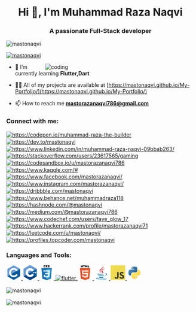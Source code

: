 <h1 align="center">Hi 👋, I'm Muhammad Raza Naqvi</h1>
<h3 align="center">A passionate Full-Stack developer</h3>

<p align="left"> <img src="https://komarev.com/ghpvc/?username=mastonaqvi&label=Profile%20views&color=0e75b6&style=flat" alt="mastonaqvi" /> </p>

<p align="left"> <a href="https://github.com/ryo-ma/github-profile-trophy"><img src="https://github-profile-trophy.vercel.app/?username=mastonaqvi" alt="mastonaqvi" /></a> </p>
<img align="right" alt="coding" width="400" src="https://media3.giphy.com/media/v1.Y2lkPTc5MGI3NjExOTBjdXl0YnN5dnhxbDJyNGlxejRyZGs3cGhuazE1djJ5NWJzN3VmZiZlcD12MV9pbnRlcm5hbF9naWZfYnlfaWQmY3Q9Zw/L1R1tvI9svkIWwpVYr/giphy.webp"> 

- 🌱 I’m currently learning **Flutter,Dart**

- 👨‍💻 All of my projects are available at [https://mastonaqvi.github.io/My-Portfolio/](https://mastonaqvi.github.io/My-Portfolio/)

- 📫 How to reach me **mastorazanaqvi786@gmail.com**

<h3 align="left">Connect with me:</h3>
<p align="left">
<a href="https://codepen.io/https://codepen.io/muhammad-raza-the-builder" target="blank"><img align="center" src="https://raw.githubusercontent.com/rahuldkjain/github-profile-readme-generator/master/src/images/icons/Social/codepen.svg" alt="https://codepen.io/muhammad-raza-the-builder" height="30" width="40" /></a>
<a href="https://dev.to/https://dev.to/mastonaqvi" target="blank"><img align="center" src="https://raw.githubusercontent.com/rahuldkjain/github-profile-readme-generator/master/src/images/icons/Social/devto.svg" alt="https://dev.to/mastonaqvi" height="30" width="40" /></a>
<a href="[https://linkedin.com/in/https://www.linkedin.com/in/muhammad-raza-naqvi-09bbab263/](https://www.linkedin.com/in/muhammad-raza-naqvi-09bbab263/)" target="blank"><img align="center" src="https://raw.githubusercontent.com/rahuldkjain/github-profile-readme-generator/master/src/images/icons/Social/linked-in-alt.svg" alt="https://www.linkedin.com/in/muhammad-raza-naqvi-09bbab263/" height="30" width="40" /></a>
<a href="https://stackoverflow.com/users/https://stackoverflow.com/users/23617565/gaming" target="blank"><img align="center" src="https://raw.githubusercontent.com/rahuldkjain/github-profile-readme-generator/master/src/images/icons/Social/stack-overflow.svg" alt="https://stackoverflow.com/users/23617565/gaming" height="30" width="40" /></a>
<a href="https://codesandbox.com/https://codesandbox.io/u/mastorazanaqvi786" target="blank"><img align="center" src="https://raw.githubusercontent.com/rahuldkjain/github-profile-readme-generator/master/src/images/icons/Social/codesandbox.svg" alt="https://codesandbox.io/u/mastorazanaqvi786" height="30" width="40" /></a>
<a href="https://kaggle.com/https://www.kaggle.com/#" target="blank"><img align="center" src="https://raw.githubusercontent.com/rahuldkjain/github-profile-readme-generator/master/src/images/icons/Social/kaggle.svg" alt="https://www.kaggle.com/#" height="30" width="40" /></a>
<a href="https://fb.com/https://www.facebook.com/mastorazanaqvi/" target="blank"><img align="center" src="https://raw.githubusercontent.com/rahuldkjain/github-profile-readme-generator/master/src/images/icons/Social/facebook.svg" alt="https://www.facebook.com/mastorazanaqvi/" height="30" width="40" /></a>
<a href="https://instagram.com/https://www.instagram.com/mastorazanaqvi/" target="blank"><img align="center" src="https://raw.githubusercontent.com/rahuldkjain/github-profile-readme-generator/master/src/images/icons/Social/instagram.svg" alt="https://www.instagram.com/mastorazanaqvi/" height="30" width="40" /></a>
<a href="https://dribbble.com/https://dribbble.com/mastonaqvi" target="blank"><img align="center" src="https://raw.githubusercontent.com/rahuldkjain/github-profile-readme-generator/master/src/images/icons/Social/dribbble.svg" alt="https://dribbble.com/mastonaqvi" height="30" width="40" /></a>
<a href="https://www.behance.net/https://www.behance.net/muhammadraza118" target="blank"><img align="center" src="https://raw.githubusercontent.com/rahuldkjain/github-profile-readme-generator/master/src/images/icons/Social/behance.svg" alt="https://www.behance.net/muhammadraza118" height="30" width="40" /></a>
<a href="https://hashnode.com/https://hashnode.com/@mastonaqvi" target="blank"><img align="center" src="https://raw.githubusercontent.com/rahuldkjain/github-profile-readme-generator/master/src/images/icons/Social/hashnode.svg" alt="https://hashnode.com/@mastonaqvi" height="30" width="40" /></a>
<a href="https://medium.com/https://medium.com/@mastorazanaqvi786" target="blank"><img align="center" src="https://raw.githubusercontent.com/rahuldkjain/github-profile-readme-generator/master/src/images/icons/Social/medium.svg" alt="https://medium.com/@mastorazanaqvi786" height="30" width="40" /></a>
<a href="https://www.codechef.com/users/https://www.codechef.com/users/fave_glow_17" target="blank"><img align="center" src="https://cdn.jsdelivr.net/npm/simple-icons@3.1.0/icons/codechef.svg" alt="https://www.codechef.com/users/fave_glow_17" height="30" width="40" /></a>
<a href="https://www.hackerrank.com/https://www.hackerrank.com/profile/mastorazanaqvi71" target="blank"><img align="center" src="https://raw.githubusercontent.com/rahuldkjain/github-profile-readme-generator/master/src/images/icons/Social/hackerrank.svg" alt="https://www.hackerrank.com/profile/mastorazanaqvi71" height="30" width="40" /></a>
<a href="https://www.leetcode.com/https://leetcode.com/u/mastonaqvi/" target="blank"><img align="center" src="https://raw.githubusercontent.com/rahuldkjain/github-profile-readme-generator/master/src/images/icons/Social/leet-code.svg" alt="https://leetcode.com/u/mastonaqvi/" height="30" width="40" /></a>
<a href="https://www.topcoder.com/members/https://profiles.topcoder.com/mastonaqvi" target="blank"><img align="center" src="https://raw.githubusercontent.com/rahuldkjain/github-profile-readme-generator/master/src/images/icons/Social/topcoder.svg" alt="https://profiles.topcoder.com/mastonaqvi" height="30" width="40" /></a>
</p>

<h3 align="left">Languages and Tools:</h3>
<p align="left"> <a href="https://www.cprogramming.com/" target="_blank" rel="noreferrer"> <img src="https://raw.githubusercontent.com/devicons/devicon/master/icons/c/c-original.svg" alt="c" width="40" height="40"/> </a> <a href="https://www.w3schools.com/cpp/" target="_blank" rel="noreferrer"> <img src="https://raw.githubusercontent.com/devicons/devicon/master/icons/cplusplus/cplusplus-original.svg" alt="cplusplus" width="40" height="40"/> </a> <a href="https://www.w3schools.com/css/" target="_blank" rel="noreferrer"> <img src="https://raw.githubusercontent.com/devicons/devicon/master/icons/css3/css3-original-wordmark.svg" alt="css3" width="40" height="40"/> </a> <a href="https://flutter.dev" target="_blank" rel="noreferrer"> <img src="https://www.vectorlogo.zone/logos/flutterio/flutterio-icon.svg" alt="flutter" width="40" height="40"/> </a> <a href="https://www.w3.org/html/" target="_blank" rel="noreferrer"> <img src="https://raw.githubusercontent.com/devicons/devicon/master/icons/html5/html5-original-wordmark.svg" alt="html5" width="40" height="40"/> </a> <a href="https://www.java.com" target="_blank" rel="noreferrer"> <img src="https://raw.githubusercontent.com/devicons/devicon/master/icons/java/java-original.svg" alt="java" width="40" height="40"/> </a> <a href="https://developer.mozilla.org/en-US/docs/Web/JavaScript" target="_blank" rel="noreferrer"> <img src="https://raw.githubusercontent.com/devicons/devicon/master/icons/javascript/javascript-original.svg" alt="javascript" width="40" height="40"/> </a> <a href="https://www.python.org" target="_blank" rel="noreferrer"> <img src="https://raw.githubusercontent.com/devicons/devicon/master/icons/python/python-original.svg" alt="python" width="40" height="40"/> </a> </p>

<p><img align="center" src="https://github-readme-stats.vercel.app/api/top-langs?username=mastonaqvi&show_icons=true&theme=dark&locale=en&layout=compact" alt="mastonaqvi" /></p>

<p><img align="center" src="https://github-readme-streak-stats.herokuapp.com/?user=mastonaqvi&theme=dark" alt="mastonaqvi" /></p>
